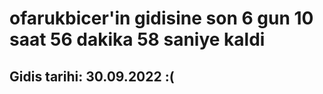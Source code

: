 # ofarukbicer'in gidisine son 6 gun 10 saat 56 dakika 58 saniye kaldi

## Gidis tarihi: 30.09.2022 :(